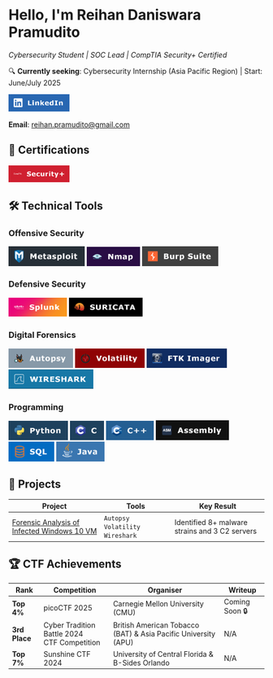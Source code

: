 # Hello, I'm Reihan Daniswara Pramudito  
*Cybersecurity Student | SOC Lead | CompTIA Security+ Certified*

🔍 **Currently seeking**: Cybersecurity Internship (Asia Pacific Region) | Start: June/July 2025

<a href="https://linkedin.com/in/reihan-daniswara/">
  <img src="https://github.com/ReihanPramudito/ReihanPramudito/blob/main/ImageAssets/linkedin.png?raw=true" width="120" alt="LinkedIn"/>
</a>

**Email**: <a href="mailto:reihan.pramudito@gmail.com">reihan.pramudito@gmail.com</a>


## 🔖 Certifications
<div>
<a href="https://www.credly.com/badges/134605a6-dea1-48d6-8b88-16b9c1a3c348">
<img src="https://github.com/ReihanPramudito/ReihanPramudito/blob/main/ImageAssets/security+.png?raw=true" width="120" alt="Security+"/>
</a>
</div>


## 🛠️ Technical Tools

### Offensive Security
<div>
  <img src="https://github.com/ReihanPramudito/ReihanPramudito/blob/main/ImageAssets/metasploit.png?raw=true" width="150" alt="Metasploit"/>
  <img src="https://github.com/ReihanPramudito/ReihanPramudito/blob/main/ImageAssets/nmap.png?raw=true" width="105" alt="Nmap"/>
  <img src="https://github.com/ReihanPramudito/ReihanPramudito/blob/main/ImageAssets/burpsuite.png?raw=true" width="150" alt="Burp Suite"/>
</div>

### Defensive Security  
<div>
  <img src="https://github.com/ReihanPramudito/ReihanPramudito/blob/main/ImageAssets/splunk.png?raw=true" width="115" alt="Python"/>
  <img src="https://github.com/ReihanPramudito/ReihanPramudito/blob/main/ImageAssets/suricata.png?raw=true" width="145" alt="Suricata"/>
</div>

### Digital Forensics

<div>
  <img src="https://github.com/ReihanPramudito/ReihanPramudito/blob/main/ImageAssets/autopsy.png?raw=true" width="127" alt="Autopsy"/>
  <img src="https://github.com/ReihanPramudito/ReihanPramudito/blob/main/ImageAssets/volatility.png?raw=true" width="137" alt="Volatility"/>
  <img src="https://github.com/ReihanPramudito/ReihanPramudito/blob/main/ImageAssets/ftkimager.png?raw=true" width="158" alt="FTK Imager"/>
  <img src="https://github.com/ReihanPramudito/ReihanPramudito/blob/main/ImageAssets/wireshark.png?raw=true" width="167" alt="Wireshark"/>
</div>

### Programming

<div>
  <img src="https://github.com/ReihanPramudito/ReihanPramudito/blob/main/ImageAssets/python.png?raw=true" width="117" alt="Python"/>
  <img src="https://github.com/ReihanPramudito/ReihanPramudito/blob/main/ImageAssets/c.png?raw=true" width="67" alt="C"/>
  <img src="https://github.com/ReihanPramudito/ReihanPramudito/blob/main/ImageAssets/cpp.png?raw=true" width="94" alt="C++"/>
  <img src="https://github.com/ReihanPramudito/ReihanPramudito/blob/main/ImageAssets/assembly.png?raw=true" width="144" alt="Assembly"/>
  <img src="https://github.com/ReihanPramudito/ReihanPramudito/blob/main/ImageAssets/sql.png?raw=true" width="90" alt="SQL"/>
  <img src="https://github.com/ReihanPramudito/ReihanPramudito/blob/main/ImageAssets/java.png?raw=true" width="95" alt="Java"/>
</div>


## 📁 Projects

| Project | Tools | Key Result |  
|---------|-------|------------|  
| [Forensic Analysis of Infected Windows 10 VM](https://github.com/ReihanPramudito/forensic-vm-analysis) | `Autopsy` `Volatility` `Wireshark` | Identified 8+ malware strains and 3 C2 servers |


## 🏆 CTF Achievements
| Rank | Competition | Organiser | Writeup |
|------|-------------|-----------|---------|
| **Top 4%** | picoCTF 2025 | Carnegie Mellon University (CMU) | Coming Soon 🔒 |
| **3rd Place** | Cyber Tradition Battle 2024 <br>CTF Competition | British American Tobacco (BAT) & Asia Pacific University (APU) | N/A |
| **Top 7%** | Sunshine CTF 2024 | University of Central Florida & B-Sides Orlando | N/A |

